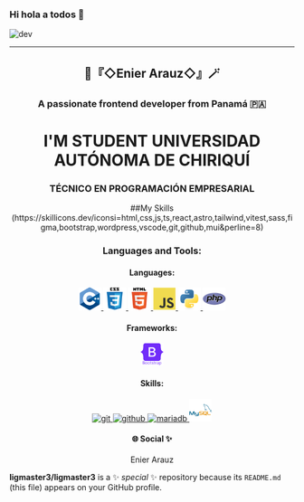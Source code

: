 ### Hi hola a todos 👋
<img src="https://blogger.googleusercontent.com/img/b/R29vZ2xl/AVvXsEgXOBvDo0bu2g10cKvmxQFCvHOtWLnXDZRHtOT4g96j72kTaSxU0KX4IPiOHBTXjqMsK42s1s46gjsdhQMV5BVrjzVVUiz441Arn3jsmmeRbQheeKeyDZHbgnMB_Wq9zc4PLM7BwCw8McX9qAwPZPdPpaDhVrq0PYWTBA5zodvrTW7v3vY4fUeYndkPDA/s1200/lenguaje-programacion-videojuegos-populares.webp" alt="dev">
<hr>
<h2 align="center">🔮『◇Enier Arauz◇』🪄</h2>
<h3 align="center">A passionate frontend developer from Panamá 🇵🇦</h3>


<h1 align="center"> I'M STUDENT UNIVERSIDAD AUTÓNOMA DE CHIRIQUÍ</h1>

<h3 align="center">TÉCNICO EN PROGRAMACIÓN EMPRESARIAL</h3>
<p align="center">
##My Skills
  (https://skillicons.dev/iconsi=html,css,js,ts,react,astro,tailwind,vitest,sass,figma,bootstrap,wordpress,vscode,git,github,mui&perline=8)
</p>

 
<h3 align="center">Languages and Tools:</h3>

  
<h4 align="center">Languages:</h4>
    <p align="center">
        <!-- C++ -->
        <a href="https://www.w3schools.com/cpp/" target="_blank" rel="noreferrer">
            <img src="https://raw.githubusercontent.com/devicons/devicon/master/icons/cplusplus/cplusplus-original.svg"
                alt="cplusplus" width="40" height="40" />
        </a>
        <!-- CSS3 -->
        <a href="https://www.w3schools.com/css/" target="_blank" rel="noreferrer">
            <img src="https://raw.githubusercontent.com/devicons/devicon/master/icons/css3/css3-original-wordmark.svg"
                alt="css3" width="40" height="40" />
        </a>
        <!-- HTML5 -->
        <a href="https://www.w3.org/html/" target="_blank" rel="noreferrer">
            <img src="https://raw.githubusercontent.com/devicons/devicon/master/icons/html5/html5-original-wordmark.svg"
                alt="html5" width="40" height="40" />
        </a>
        <!-- JavaScript -->
        <a href="https://developer.mozilla.org/en-US/docs/Web/JavaScript" target="_blank" rel="noreferrer">
            <img src="https://raw.githubusercontent.com/devicons/devicon/master/icons/javascript/javascript-original.svg"
                alt="javascript" width="40" height="40" />
        </a>
        <!-- Python -->
        <a href="https://www.python.org" target="_blank" rel="noreferrer">
            <img src="https://raw.githubusercontent.com/devicons/devicon/master/icons/python/python-original.svg"
                alt="python" width="40" height="40" />
        </a>
        <!-- PHP -->
        <a href="https://www.php.net/" target="_blank" rel="noreferrer">
            <img src="https://raw.githubusercontent.com/devicons/devicon/master/icons/php/php-original.svg" 
                alt="php" width="40" height="40" />
        </a>
    </p>

   
<h4 align="center">Frameworks:</h4>
    <p align="center">
        <!-- Bootstrap -->
        <a href="https://getbootstrap.com" target="_blank" rel="noreferrer">
            <img src="https://raw.githubusercontent.com/devicons/devicon/master/icons/bootstrap/bootstrap-plain-wordmark.svg"
                alt="bootstrap" width="40" height="40" / style="color:#6f42c1;">
        </a>
    </p>

   
<h4 align="center">Skills:</h4>
    <p align="center">
        <!-- Git -->
        <a href="https://git-scm.com/" target="_blank" rel="noreferrer">
            <img src="https://www.vectorlogo.zone/logos/git-scm/git-scm-icon.svg" alt="git" width="40" height="40" />
        </a>
        <!-- GitHub -->
        <a href="https://github.com/" target="_blank" rel="noreferrer">
            <img src="https://cdn.jsdelivr.net/npm/simple-icons@3.0.1/icons/github.svg" alt="github" width="40" height="40" />
        </a>
        <!-- MariaDB -->
        <a href="https://mariadb.org/" target="_blank" rel="noreferrer">
            <img src="https://www.vectorlogo.zone/logos/mariadb/mariadb-icon.svg" alt="mariadb" width="40" height="40" />
        </a>
        <!-- MySQL -->
        <a href="https://www.mysql.com/" target="_blank" rel="noreferrer">
            <img src="https://raw.githubusercontent.com/devicons/devicon/master/icons/mysql/mysql-original-wordmark.svg"
                alt="mysql" width="40" height="40" />
        </a>


<h4 align="center"> 🌐 Social ✨️</h4>
<p align="center">
        <!-- Aquí se pueden agregar enlaces para conectarse, como redes sociales o correo electrónico -->
  Enier Arauz 
<a href="enier.arauz@unachi.ac.pa"> 
</a>
    </p>


**ligmaster3/ligmaster3** is a ✨ _special_ ✨ repository because its `README.md` (this file) appears on your GitHub profile.
<!--
Here are some ideas to get you started:
## 🌐 Social ✨️
- 🔭 I’m currently working on ...
- 🌱 I’m currently learning ...
- 👯 I’m looking to collaborate on ...
- 🤔 I’m looking for help with ...
- 💬 Ask me about ...
- 📫 How to reach me: ...
- 😄 Pronouns: ...
-  Fun fact: ...
<--

